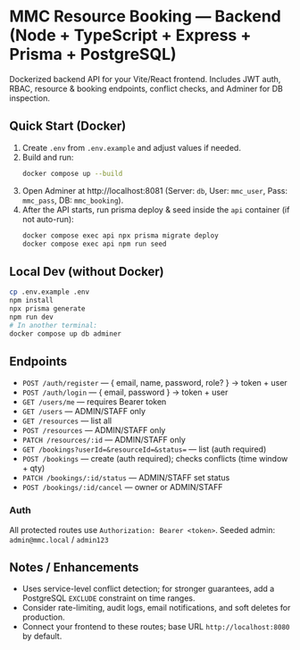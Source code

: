 # MMC Resource Booking — Backend (Node + TypeScript + Express + Prisma + PostgreSQL)

Dockerized backend API for your Vite/React frontend. Includes JWT auth, RBAC, resource & booking endpoints,
conflict checks, and Adminer for DB inspection.

## Quick Start (Docker)

1. Create `.env` from `.env.example` and adjust values if needed.
2. Build and run:
   ```bash
   docker compose up --build
   ```
3. Open Adminer at http://localhost:8081 (Server: `db`, User: `mmc_user`, Pass: `mmc_pass`, DB: `mmc_booking`).
4. After the API starts, run prisma deploy & seed inside the `api` container (if not auto-run):
   ```bash
   docker compose exec api npx prisma migrate deploy
   docker compose exec api npm run seed
   ```

## Local Dev (without Docker)
```bash
cp .env.example .env
npm install
npx prisma generate
npm run dev
# In another terminal:
docker compose up db adminer
```

## Endpoints

- `POST /auth/register` — { email, name, password, role? } -> token + user
- `POST /auth/login` — { email, password } -> token + user
- `GET /users/me` — requires Bearer token
- `GET /users` — ADMIN/STAFF only
- `GET /resources` — list all
- `POST /resources` — ADMIN/STAFF only
- `PATCH /resources/:id` — ADMIN/STAFF only
- `GET /bookings?userId=&resourceId=&status=` — list (auth required)
- `POST /bookings` — create (auth required); checks conflicts (time window + qty)
- `PATCH /bookings/:id/status` — ADMIN/STAFF set status
- `POST /bookings/:id/cancel` — owner or ADMIN/STAFF

### Auth
All protected routes use `Authorization: Bearer <token>`.
Seeded admin: `admin@mmc.local` / `admin123`

## Notes / Enhancements
- Uses service-level conflict detection; for stronger guarantees, add a PostgreSQL `EXCLUDE` constraint on time ranges.
- Consider rate-limiting, audit logs, email notifications, and soft deletes for production.
- Connect your frontend to these routes; base URL `http://localhost:8080` by default.
